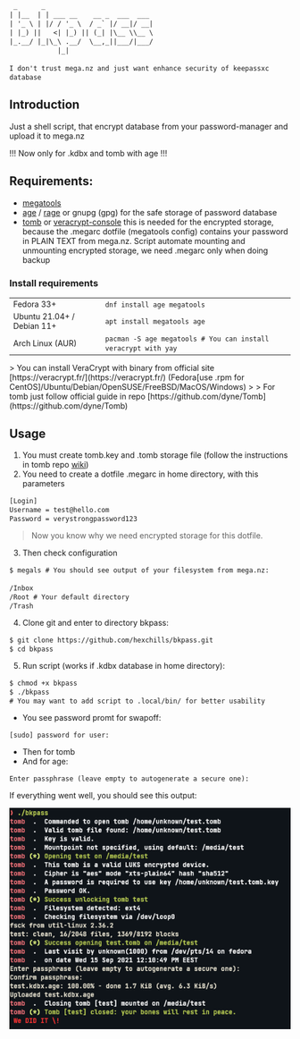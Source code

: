 ```
 _      _
| |__  | | ___ __    __ _  ___  ___
| '_ \ | |/ / '_ \  / _` |/ __|/ __|
| |_) ||   <| |_) || (_| |\__ \\__ \
|_.__/ |_|\_\ .__/  \__,_||___/|___/
            |_|
	
I don't trust mega.nz and just want enhance security of keepassxc database
```

## Introduction
Just a shell script, that encrypt database from your password-manager and upload it to mega.nz

!!! Now only for .kdbx and tomb with age !!!

 Requirements:
------------------------------------------------
- [megatools](https://megatools.megous.com/)
- [age](https://github.com/FiloSottile/age) / [rage](https://github.com/str4d/rage) or gnupg (gpg) for the safe storage of password database
- [tomb](https://github.com/dyne/Tomb) or [veracrypt-console](https://github.com/veracrypt/VeraCrypt) this is needed for the encrypted storage, because the .megarc dotfile (megatools config) contains your password in PLAIN TEXT from mega.nz. Script automate mounting and unmounting encrypted storage, we need .megarc only when doing backup

### Install requirements
<table>
    <tr>
        <td>Fedora 33+</td>
        <td>
            <code>dnf install age megatools</code>
        </td>
    </tr>
    <tr>
        <td>Ubuntu 21.04+ / Debian 11+</td>
        <td>
            <code>apt install megatools age</code>
        </td>
    </tr>
    <tr>
        <td>Arch Linux (AUR)</td>
        <td>
            <code>pacman -S age megatools # You can install veracrypt with yay</code>
        </td>
    </tr>
</table>
> You can install VeraCrypt with binary from official site [https://veracrypt.fr/](https://veracrypt.fr/) (Fedora[use .rpm for CentOS]/Ubuntu/Debian/OpenSUSE/FreeBSD/MacOS/Windows)
> 
> For tomb just follow official guide in repo [https://github.com/dyne/Tomb](https://github.com/dyne/Tomb)

## Usage
1. You must create tomb.key and .tomb storage file (follow the instructions in tomb repo [wiki](https://github.com/dyne/Tomb/blob/master/INSTALL.md))
2. You need to create a dotfile .megarc in home directory, with this parameters
```
[Login]
Username = test@hello.com
Password = verystrongpassword123
```

> Now you know why we need encrypted storage for this dotfile.

3. Then check configuration
```
$ megals # You should see output of your filesystem from mega.nz:

/Inbox
/Root # Your default directory
/Trash
```

4. Clone git and enter to directory bkpass:
```
$ git clone https://github.com/hexchills/bkpass.git 
$ cd bkpass
```

5. Run script (works if .kdbx database in home directory):
```
$ chmod +x bkpass
$ ./bkpass 
# You may want to add script to .local/bin/ for better usability

```

* You see password promt for swapoff:
```
[sudo] password for user:
```

* Then for tomb
* And for age:
```
Enter passphrase (leave empty to autogenerate a secure one):
```

If everything went well, you should see this output:

![](test.png)
